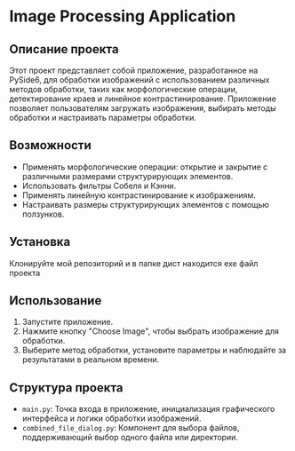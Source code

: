 # Image Processing Application
## Описание проекта
Этот проект представляет собой приложение, разработанное на PySide6, для обработки изображений с использованием различных методов обработки, таких как морфологические операции, детектирование краев и линейное контрастинирование. Приложение позволяет пользователям загружать изображения, выбирать методы обработки и настраивать параметры обработки.

## Возможности
- Применять морфологические операции: открытие и закрытие с различными размерами структурирующих элементов.
- Использовать фильтры Собеля и Кэнни.
- Применять линейную контрастинирование к изображениям.
- Настраивать размеры структурирующих элементов с помощью ползунков.

## Установка
Клонируйте мой репозиторий и в папке дист находится ехе файл проекта

## Использование
1. Запустите приложение.
2. Нажмите кнопку "Choose Image", чтобы выбрать изображение для обработки.
3. Выберите метод обработки, установите параметры и наблюдайте за результатами в реальном времени.

## Структура проекта
- `main.py`: Точка входа в приложение, инициализация графического интерфейса и логики обработки изображений.
- `combined_file_dialog.py`: Компонент для выбора файлов, поддерживающий выбор одного файла или директории.


